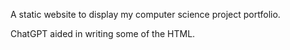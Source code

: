 A static website to display my computer science project portfolio.

ChatGPT aided in writing some of the HTML.
